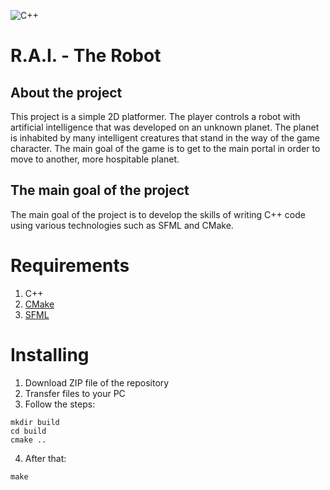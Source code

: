 ![C++](https://img.shields.io/badge/c++-%2300599C.svg?style=for-the-badge&logo=c%2B%2B&logoColor=white)
# R.A.I. - The Robot
## About the project
This project is a simple 2D platformer.
The player controls a robot with artificial intelligence that was developed on an unknown planet. The planet is inhabited by many intelligent creatures that stand in the way of the game character.
The main goal of the game is to get to the main portal in order to move to another, more hospitable planet.

 ## The main goal of the project
The main goal of the project is to develop the skills of writing C++ code using various technologies such as SFML and CMake.

 # Requirements
 1. C++
 2. [CMake](https://cmake.org/)
 3. [SFML](https://www.sfml-dev.org/)

 # Installing
 1. Download ZIP file of the repository
 2. Transfer files to your PC
 3. Follow the steps:
 ```
 mkdir build
 cd build
 cmake ..
 ```
 4. After that:
 ```
 make
 ```
